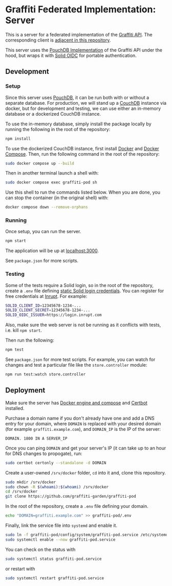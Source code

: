 # Graffiti Federated Implementation: Server

This is a server for a federated implementation of the [Graffiti API](https://api.graffiti.garden/classes/Graffiti.html).
The corresponding client is [adjacent in this repository](../client).

This server uses the [PouchDB Implementation](https://github.com/graffiti-garden/implementation-pouchdb)
of the Graffiti API under the hood,
but wraps it with [Solid OIDC](https://solid.github.io/solid-oidc/) for portable authentication.

## Development

### Setup

Since this server uses [PouchDB](https://pouchdb.com/), it can be run both with or without a separate database.
For production, we will stand up a [CouchDB](https://couchdb.apache.org/) instance via docker,
but for development and testing, we can use either an in-memory database or a dockerized CouchDB instance.

To use the in-memory database, simply install the package locally by running the following in the root of the repository:

```bash
npm install
```

To use the dockerized CouchDB instance, first install [Docker](https://docs.docker.com/engine/install/#server) and [Docker Compose](https://docs.docker.com/compose/install/).
Then, run the following command in the root of the repository:

```bash
sudo docker compose up --build
```

Then in another terminal launch a shell with:

```bash
sudo docker compose exec graffiti-pod sh
```

Use this shell to run the commands listed below. When you are done, you can stop the container (in the original shell) with:

```bash
docker compose down --remove-orphans
```

### Running

Once setup, you can run the server.

```bash
npm start
```

The application will be up at [localhost:3000](http://localhost:3000).

See `package.json` for more scripts.

### Testing

Some of the tests require a Solid login, so in the root of the repository, create a `.env` file defining [static Solid login credentials](https://docs.inrupt.com/developer-tools/javascript/client-libraries/tutorial/authenticate-nodejs-script/#authenticate-with-statically-registered-client-credentials).
You can register for free credentials at [Inrupt](https://login.inrupt.com/registration.html). For example:

```bash
SOLID_CLIENT_ID=12345678-1234-...
SOLID_CLIENT_SECRET=12345678-1234-...
SOLID_OIDC_ISSUER=https://login.inrupt.com
```

Also, make sure the web server is not be running as it conflicts with tests, i.e. kill `npm start`.

Then run the following:

```bash
npm test
```

See `package.json` for more test scripts.
For example, you can watch for changes and test a particular file like the `store.controller` module:

```bash
npm run test:watch store.controller
```

## Deployment

Make sure the server has [Docker engine and compose](https://docs.docker.com/engine/install/#server) and [Certbot](https://certbot.eff.org/instructions) installed.

Purchase a domain name if you don't already have one and add a DNS entry for your domain, where `DOMAIN` is replaced with your desired domain (for example `graffiti.example.com`), and `DOMAIN_IP` is the IP of the server:

```
DOMAIN. 1800 IN A SERVER_IP
```

Once you can ping `DOMAIN` and get your server's IP (it can take up to an hour for DNS changes to propogate), run:

```bash
sudo certbot certonly --standalone -d DOMAIN
```

Create a user-owned `/srv/docker` folder, `cd` into it and, clone this repository.

```bash
sudo mkdir /srv/docker
sudo chown -R $(whoami):$(whoami) /srv/docker
cd /srv/docker
git clone https://github.com/graffiti-garden/graffiti-pod
```

In the root of the repository, create a `.env` file defining your domain.

```bash
echo "DOMAIN=graffiti.example.com" >> graffiti-pod/.env
```

Finally, link the service file into `systemd` and enable it.

```bash
sudo ln -f graffiti-pod/config/system/graffiti-pod.service /etc/systemd/system/
sudo systemctl enable --now graffiti-pod.service
```

You can check on the status with

```bash
sudo systemctl status graffiti-pod.service
```

or restart with

```bash
sudo systemctl restart graffiti-pod.service
```
